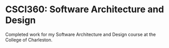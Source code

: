 # CSCI360: Software Architecture and Design
Completed work for my Software Architecture and Design course at the College of Charleston.
